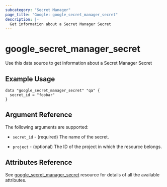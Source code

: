 ```yaml
---
subcategory: "Secret Manager"
page_title: "Google: google_secret_manager_secret"
description: |-
  Get information about a Secret Manager Secret
---
```


# google\_secret\_manager\_secret

Use this data source to get information about a Secret Manager Secret

## Example Usage 


```hcl
data "google_secret_manager_secret" "qa" {
  secret_id = "foobar"
}
```

## Argument Reference

The following arguments are supported:

* `secret_id` - (required) The name of the secret.

* `project` - (optional) The ID of the project in which the resource belongs.

## Attributes Reference
See [google_secret_manager_secret](https://registry.terraform.io/providers/hashicorp/google/latest/docs/resources/secret_manager_secret) resource for details of all the available attributes.
